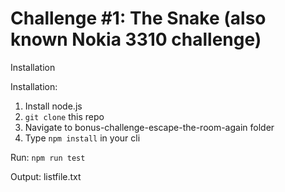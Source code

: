 # Challenge #1: The Snake (also known Nokia 3310 challenge)

Installation

Installation:

1. Install node.js
2. `git clone` this repo
4. Navigate to bonus-challenge-escape-the-room-again folder
5. Type `npm install` in your cli

Run:
`npm run test`


Output: listfile.txt 
